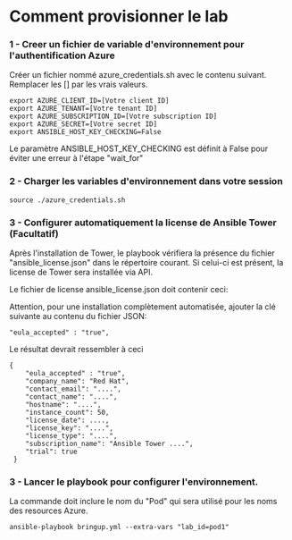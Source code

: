 # Comment provisionner le lab

### 1 - Creer un fichier de variable d'environnement pour l'authentification Azure

Créer un fichier nommé azure_credentials.sh avec le contenu suivant. Remplacer les [] par les vrais valeurs.

```
export AZURE_CLIENT_ID=[Votre client ID]
export AZURE_TENANT=[Votre tenant ID]
export AZURE_SUBSCRIPTION_ID=[Votre subscription ID]
export AZURE_SECRET=[Votre secret ID]
export ANSIBLE_HOST_KEY_CHECKING=False
```

Le paramètre ANSIBLE_HOST_KEY_CHECKING est définit à False pour éviter une erreur à l'étape "wait_for" 

### 2 - Charger les variables d'environnement dans votre session

```
source ./azure_credentials.sh
```

### 3 - Configurer automatiquement la license de Ansible Tower (Facultatif)
 
Après l'installation de Tower, le playbook vérifiera la présence du fichier "ansible_license.json" dans le répertoire courant. Si celui-ci est présent, la license de Tower sera installée via API. 

Le fichier de license ansible_license.json doit contenir ceci: 

Attention, pour une installation complètement automatisée, ajouter la clé suivante au contenu du fichier JSON: 

```
"eula_accepted" : "true",
```

Le résultat devrait ressembler à ceci
```
{
    "eula_accepted" : "true",
    "company_name": "Red Hat",
    "contact_email": "....",
    "contact_name": "....",
    "hostname": "....",
    "instance_count": 50,
    "license_date": ....,
    "license_key": "....",
    "license_type": "....",
    "subscription_name": "Ansible Tower ....",
    "trial": true
 }
```

### 3 - Lancer le playbook pour configurer l'environnement. 

La commande doit inclure le nom du "Pod" qui sera utilisé pour les noms des resources Azure.

```
ansible-playbook bringup.yml --extra-vars "lab_id=pod1"
```

